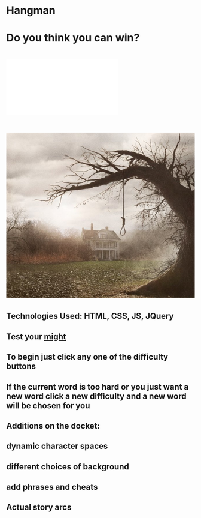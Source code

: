 # Hangman



# Do you think you can win?


## 
# ![Wireframe](assets/HangmanWire.drawio.pdf)
## 
## 

# ![Start Screen](assets/base.jpg)

## Technologies Used: HTML, CSS, JS, JQuery
## Test your [might](https://parkeroheeron.github.io/Hangman)
## To begin just click any one of the difficulty buttons
## If the current word is too hard or you just want a new word click a new difficulty and a new word will be chosen for you

## Additions on the docket:
##    dynamic character spaces
##    different choices of background
##    add phrases and cheats 
##    Actual story arcs 

